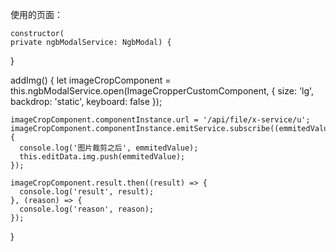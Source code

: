 使用的页面：
	

	constructor(
    private ngbModalService: NgbModal) {

     
  }

 addImg() {
    let imageCropComponent = this.ngbModalService.open(ImageCropperCustomComponent, { size: 'lg', backdrop: 'static', keyboard: false });

    imageCropComponent.componentInstance.url = '/api/file/x-service/u';
    imageCropComponent.componentInstance.emitService.subscribe((emmitedValue)=>{
      console.log('图片裁剪之后', emmitedValue);
      this.editData.img.push(emmitedValue);
    });

    imageCropComponent.result.then((result) => {
      console.log('result', result);
    }, (reason) => {
      console.log('reason', reason);
    });
  }